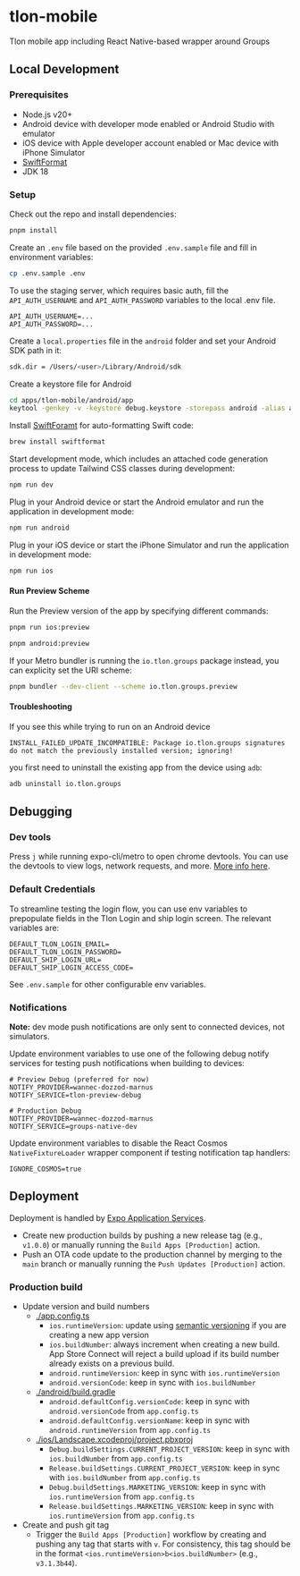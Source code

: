 # tlon-mobile

Tlon mobile app including React Native-based wrapper around Groups

## Local Development

### Prerequisites

-   Node.js v20+
-   Android device with developer mode enabled or Android Studio with emulator
-   iOS device with Apple developer account enabled or Mac device with iPhone Simulator
-   [SwiftFormat](https://github.com/nicklockwood/SwiftFormat)
-   JDK 18

### Setup

Check out the repo and install dependencies:

```sh
pnpm install
```

Create an `.env` file based on the provided `.env.sample` file and fill in environment variables:

```sh
cp .env.sample .env
```

To use the staging server, which requires basic auth, fill the `API_AUTH_USERNAME` and `API_AUTH_PASSWORD` variables to the local .env file.

```
API_AUTH_USERNAME=...
API_AUTH_PASSWORD=...
```

Create a `local.properties` file in the `android` folder and set your Android SDK path in it:

```sh
sdk.dir = /Users/<user>/Library/Android/sdk
```

Create a keystore file for Android

```sh
cd apps/tlon-mobile/android/app
keytool -genkey -v -keystore debug.keystore -storepass android -alias androiddebugkey -keypass android -keyalg RSA -keysize 2048 -validity 10000
```

Install [SwiftForamt](https://github.com/nicklockwood/SwiftFormat) for auto-formatting Swift code:

```sh
brew install swiftformat
```

Start development mode, which includes an attached code generation process to update Tailwind CSS classes during development:

```sh
npm run dev
```

Plug in your Android device or start the Android emulator and run the application in development mode:

```sh
npm run android
```

Plug in your iOS device or start the iPhone Simulator and run the application in development mode:

```sh
npm run ios
```

#### Run Preview Scheme

Run the Preview version of the app by specifying different commands:

```sh
pnpm run ios:preview
```

```sh
pnpm android:preview
```

If your Metro bundler is running the `io.tlon.groups` package instead, you can explicity set the URI scheme:

```sh
pnpm bundler --dev-client --scheme io.tlon.groups.preview
```

#### Troubleshooting

If you see this while trying to run on an Android device

```
INSTALL_FAILED_UPDATE_INCOMPATIBLE: Package io.tlon.groups signatures do not match the previously installed version; ignoring!
```

you first need to uninstall the existing app from the device using `adb`:

```sh
adb uninstall io.tlon.groups
```

## Debugging

### Dev tools

Press `j` while running expo-cli/metro to open chrome devtools. You can use the devtools to view logs, network requests, and more. [More info here](https://docs.expo.dev/debugging/tools/#debugging-with-chrome-devtools).

### Default Credentials

To streamline testing the login flow, you can use env variables to prepopulate fields in the Tlon Login and ship login screen. The relevant variables are:

```
DEFAULT_TLON_LOGIN_EMAIL=
DEFAULT_TLON_LOGIN_PASSWORD=
DEFAULT_SHIP_LOGIN_URL=
DEFAULT_SHIP_LOGIN_ACCESS_CODE=
```

See `.env.sample` for other configurable env variables.

### Notifications

**Note:** dev mode push notifications are only sent to connected devices, not simulators.

Update environment variables to use one of the following debug notify services for testing push notifications when building to devices:

```
# Preview Debug (preferred for now)
NOTIFY_PROVIDER=wannec-dozzod-marnus
NOTIFY_SERVICE=tlon-preview-debug
```

```
# Production Debug
NOTIFY_PROVIDER=wannec-dozzod-marnus
NOTIFY_SERVICE=groups-native-dev
```

Update environment variables to disable the React Cosmos `NativeFixtureLoader` wrapper component if testing notification tap handlers:

```
IGNORE_COSMOS=true
```

## Deployment

Deployment is handled by [Expo Application Services](https://expo.dev/eas).

-   Create new production builds by pushing a new release tag (e.g., `v1.0.0`) or manually running the `Build Apps [Production]` action.
-   Push an OTA code update to the production channel by merging to the `main` branch or manually running the `Push Updates [Production]` action.

### Production build

-   Update version and build numbers
    -   [./app.config.ts](./app.config.ts)
        -   `ios.runtimeVersion`: update using [semantic versioning](https://semver.org/) if you are creating a new app version
        -   `ios.buildNumber`: always increment when creating a new build. App Store Connect will reject a build upload if its build number already exists on a previous build.
        -   `android.runtimeVersion`: keep in sync with `ios.runtimeVersion`
        -   `android.versionCode`: keep in sync with `ios.buildNumber`
    -   [./android/build.gradle](./android/build.gradle)
        -   `android.defaultConfig.versionCode`: keep in sync with `android.versionCode` from `app.config.ts`
        -   `android.defaultConfig.versionName`: keep in sync with `android.runtimeVersion` from `app.config.ts`
    -   [./ios/Landscape.xcodeproj/project.pbxproj](./ios/Landscape.xcodeproj/project.pbxproj)
        -   `Debug.buildSettings.CURRENT_PROJECT_VERSION`: keep in sync with `ios.buildNumber` from `app.config.ts`
        -   `Release.buildSettings.CURRENT_PROJECT_VERSION`: keep in sync with `ios.buildNumber` from `app.config.ts`
        -   `Debug.buildSettings.MARKETING_VERSION`: keep in sync with `ios.runtimeVersion` from `app.config.ts`
        -   `Release.buildSettings.MARKETING_VERSION`: keep in sync with `ios.runtimeVersion` from `app.config.ts`
-   Create and push git tag
    -   Trigger the `Build Apps [Production]` workflow by creating and pushing any tag that starts with `v`. For consistency, this tag should be in the format `<ios.runtimeVersion>b<ios.buildNumber>` (e.g., `v3.1.3b44`).
